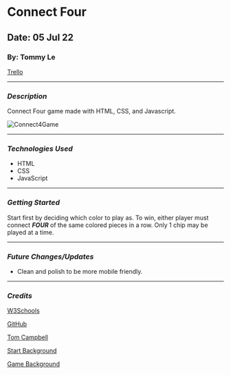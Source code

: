 # Connect Four

## Date: 05 Jul 22

### By: Tommy Le

[Trello](https://trello.com/b/aDMRh2gd/project-1)

***

### ***Description***

Connect Four game made with HTML, CSS, and Javascript.

![Connect4Game](Images/Connect4Game.jpeg)

***

### ***Technologies Used***

* HTML
* CSS
* JavaScript

***

### ***Getting Started***

Start first by deciding which color to play as. To win, either player must connect ***FOUR*** of the same colored pieces in a row. Only 1 chip may be played at a time.

***

### ***Future Changes/Updates***

* Clean and polish to be more mobile friendly.

***

### ***Credits***

[W3Schools](https://www.w3schools.com/)

[GitHub](https://github.com/)

[Tom Campbell](https://www.youtube.com/c/ThomasCampbell)

[Start Background](https://www.deviantart.com/gifteddeviant/art/Black-Windows-8-Background-296751742)

[Game Background](https://santafesymphony.org/?attachment_id=6429)